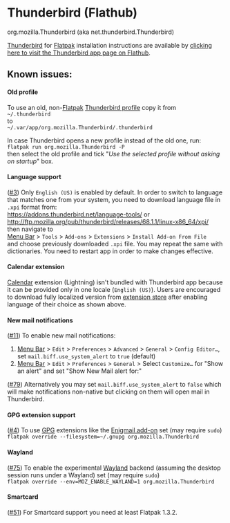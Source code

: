 # Thunderbird (Flathub)
org.mozilla.Thunderbird (aka net.thunderbird.Thunderbird)

[Thunderbird](https://www.thunderbird.net/) for [Flatpak](https://flatpak.org/) installation instructions are available by [clicking here to visit the Thunderbird app page on Flathub](https://flathub.org/apps/details/org.mozilla.Thunderbird).

## Known issues:

#### Old profile
To use an old, non-[Flatpak](https://flatpak.org/) [Thunderbird profile](https://support.mozilla.org/kb/profiles-where-thunderbird-stores-user-data) copy it from<br>
`~/.thunderbird`<br>
to<br>
`~/.var/app/org.mozilla.Thunderbird/.thunderbird`

In case Thunderbird opens a new profile instead of the old one, run:<br>
`flatpak run org.mozilla.Thunderbird -P`<br>
then select the old profile and tick "*Use the selected profile without asking on startup*" box.

#### Language support
([#3](https://github.com/flathub/org.mozilla.Thunderbird/issues/3)) Only `English (US)` is enabled by default. In order to switch to language that matches one from your system, you need to download language file in `.xpi` format from:<br>
https://addons.thunderbird.net/language-tools/ or <br>
http://ftp.mozilla.org/pub/thunderbird/releases/68.1.1/linux-x86_64/xpi/ <br>
then navigate to<br>
[Menu Bar](https://support.mozilla.org/kb/display-thunderbird-menus-and-toolbar) > `Tools` > `Add-ons` > `Extensions` > `Install Add-on From File`<br>
and choose previously downloaded `.xpi` file. You may repeat the same with dictionaries. You need to restart app in order to make changes effective.

#### Calendar extension
[Calendar](https://www.thunderbird.net/calendar/) extension (Lightning) isn't bundled with Thunderbird app because it can be provided only in one locale (`English (US)`). Users are encouraged to download fully localized version from [extension store](https://addons.thunderbird.net/thunderbird/addon/lightning/) after enabling language of their choice as shown above.

#### New mail notifications
([#11](https://github.com/flathub/org.mozilla.Thunderbird/issues/11#issuecomment-531987872)) To enable new mail notifications:<br>
1. [Menu Bar](https://support.mozilla.org/kb/display-thunderbird-menus-and-toolbar) > `Edit` > `Preferences` > `Advanced` > `General` > `Config Editor…`, set `mail.biff.use_system_alert` to `true` (default)<br>
1. [Menu Bar](https://support.mozilla.org/kb/display-thunderbird-menus-and-toolbar) > `Edit` > `Preferences` > `General` > Select `Customize…` for "Show an alert" and set "Show New Mail alert for:"

([#79](https://github.com/flathub/org.mozilla.Thunderbird/issues/79#issuecomment-534298255)) Alternatively you may set `mail.biff.use_system_alert` to `false` which will make notifications non-native but clicking on them will open mail in Thunderbird.

#### GPG extension support
([#4](https://github.com/flathub/org.mozilla.Thunderbird/issues/4)) To use [GPG](https://gnupg.org/) extensions like the [Enigmail add-on](https://addons.thunderbird.net/addon/enigmail/) set (may require `sudo`)<br>
`flatpak override --filesystem=~/.gnupg org.mozilla.Thunderbird`

#### Wayland
([#75](https://github.com/flathub/org.mozilla.Thunderbird/issues/75)) To enable the experimental [Wayland](https://wayland.freedesktop.org/) backend (assuming the desktop session runs under a Wayland) set (may require `sudo`)<br>
`flatpak override --env=MOZ_ENABLE_WAYLAND=1 org.mozilla.Thunderbird`

#### Smartcard
([#51](https://github.com/flathub/org.mozilla.Thunderbird/issues/51)) For Smartcard support you need at least Flatpak 1.3.2.
